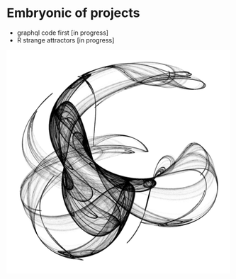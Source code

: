 # Embryonic of projects

* graphql code first [in progress]
* R strange attractors [in progress]

![attractor](R/attractor.png)
